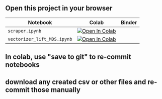 ## Open this project in your browser

| Notebook        | Colab | Binder |
|-----------------|-------|--------|
| `scraper.ipynb` | [![Open In Colab](https://colab.research.google.com/assets/colab-badge.svg)](https://colab.research.google.com/github/AHMerrill/Unstructured-Data-1/blob/main/scraper.ipynb) | 
| `vectorizer_lift_MDS.ipynb` | [![Open In Colab](https://colab.research.google.com/assets/colab-badge.svg)](https://colab.research.google.com/github/AHMerrill/Unstructured-Data-1/blob/main/vectorizer_lift_MDS.ipynb) |

## In colab, use "save to git" to re-commit notebooks
## download any created csv or other files and re-commit those manually
